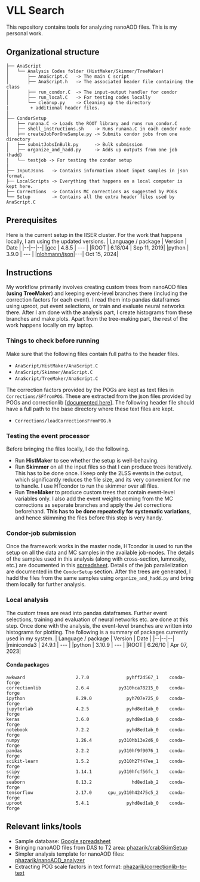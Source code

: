 #  VLL Search
This repository contains tools for analyzing nanoAOD files. This is my personal work.

## Organizational structure
```.
├── AnaScript
│   └── Analysis Codes folder (HistMaker/Skimmer/TreeMaker)
│       ├── AnaScript.C   -> The main C script
│       ├── AnaScript.h   -> The associated header file containing the class
│       ├── run_condor.C  -> The input-output handler for condor
│       ├── run_local.C   -> For testing codes locally
│       └── cleanup.py    -> Cleaning up the directory
|        + additional header files.
│
├── CondorSetup
│   ├── runana.C -> Loads the ROOT library and runs run_condor.C
│   ├── shell_instructions.sh    -> Runs runana.C in each condor node
│   ├── createJobForOneSample.py -> Submits condor jobs from one directory
│   ├── submitJobsInBulk.py      -> Bulk submission
│   ├── organize_and_hadd.py     -> Adds up outputs from one job (hadd)
│   └── testjob -> For testing the condor setup
|
├── InputJsons   -> Contains information about input samples in json format.
├── LocalScripts -> Everything that happens on a local computer is kept here.
├── Corrections  -> Contains MC corrections as suggested by POGs
└── Setup        -> Contains all the extra header files used by AnaScript.C
```
## Prerequisites
Here is the current setup in the IISER cluster. For the work that happens locally, I am using the updated versions.
| Language / package | Version | Date |
|--|--|--|
|gcc    | 4.8.5   | --- |
|ROOT   | 6.18/04 | Sep 11, 2019|
|python | 3.9.0   | --- |
|[nlohmann/json](https://github.com/nlohmann/json)|---| Oct 15, 2024|

## Instructions
My workflow primarily involves creating custom trees from nanoAOD files (**using TreeMaker**) and keeping event-level branches there (including the correction factors for each event). I read them into pandas dataframes using uproot, put event selections, or train and evaluate neural networks there. After I am done with the analysis part, I create histograms from these branches and make plots. Apart from the tree-making part, the rest of the work happens locally on my laptop.

### Things to check before running
Make sure that the following files contain full paths to the header files.
- `AnaScript/HistMaker/AnaScript.C`
- `AnaScript/Skimmer/AnaScript.C`
- `AnaScript/TreeMaker/AnaScript.C`

The correction factors provided by the POGs are kept as text files in `Corrections/SFfromPOG`. These are extracted from the json files provided by POGs and correctionlib [[documented here](https://github.com/phazarik/correctionlib-to-text)]. The following header file should have a full path to the base directory where these text files are kept.
- `Corrections/loadCorrectionsFromPOG.h`

### Testing the event processor
Before bringing the files locally, I do the following.
- Run **HistMaker** to see whether the setup is well-behaving.
- Run **Skimmer** on all the input files so that I can produce trees iteratively. This has to be done once. I keep only the 2LSS events in the output, which significantly reduces the file size, and its very convenient for me to handle. I use HTcondor to run the skimmer over all files.
- Run **TreeMaker** to produce custom trees that contain event-level variables only. I also add the event weights coming from the MC corrections as separate branches and apply the Jet corrections beforehand. **This has to be done repeatedly for systematic variations**, and hence skimming the files before this step is very handy.

### Condor-job submission
Once the framework works in the master node, HTcondor is used to run the setup on all the data and MC samples in the available job-nodes. The details of the samples used in this analysis (along with cross-section, lumnosity, etc.) are documented in this [spreadsheet](https://docs.google.com/spreadsheets/d/10LLDj0NRvGVtQPhoFLRR2A7NRblJRvnX_U7wvfeYhvw/edit?pli=1&gid=0#gid=0). Details of the job parallelization are documented in the `CondorSetup` section. After the trees are generated, I hadd the files from the same samples using `organize_and_hadd.py` and bring them locally for further analysis.

### Local analysis
The custom trees are read into pandas dataframes. Further event selections, training and evaluation of neural networks etc. are done at this step. Once done with the analysis, the event-level branches are written into histograms for plotting. The following is a summary of packages currently used in my system.
| Language / package | Version | Date |
|--|--|--|
|miniconda3    | 24.9.1   | --- |
|python | 3.10.9   | --- |
|ROOT   | 6.26/10 | Apr 07, 2023|
#### Conda packages
```
awkward                   2.7.0              pyhff2d567_1    conda-forge
correctionlib             2.6.4           py310hca78215_0    conda-forge
ipython                   8.29.0             pyh707e725_0    conda-forge
jupyterlab                4.2.5              pyhd8ed1ab_0    conda-forge
keras                     3.6.0              pyhd8ed1ab_0    conda-forge
notebook                  7.2.2              pyhd8ed1ab_0    conda-forge
numpy                     1.26.4          py310hb13e2d6_0    conda-forge
pandas                    2.2.2           py310hf9f9076_1    conda-forge
scikit-learn              1.5.2           py310h27f47ee_1    conda-forge
scipy                     1.14.1          py310hfcf56fc_1    conda-forge
seaborn                   0.13.2               hd8ed1ab_2    conda-forge
tensorflow                2.17.0      cpu_py310h42475c5_2    conda-forge
uproot                    5.4.1              pyhd8ed1ab_0    conda-forge
```

## Relevant links/tools
- Sample database: [Google spreadsheet](https://docs.google.com/spreadsheets/d/10LLDj0NRvGVtQPhoFLRR2A7NRblJRvnX_U7wvfeYhvw/edit?pli=1&gid=0#gid=0)
- Bringing nanoAOD files from DAS to T2 area: [phazarik/crabSkimSetup](https://github.com/phazarik/crabSkimSetup)
- Simpler analysis template for nanoAOD files: [phazarik/nanoAOD_analyzer](https://github.com/phazarik/nanoAOD_analyzer)
- Extracting POG scale factors in text format: [phazarik/correctionlib-to-text](https://github.com/phazarik/correctionlib-to-text)
